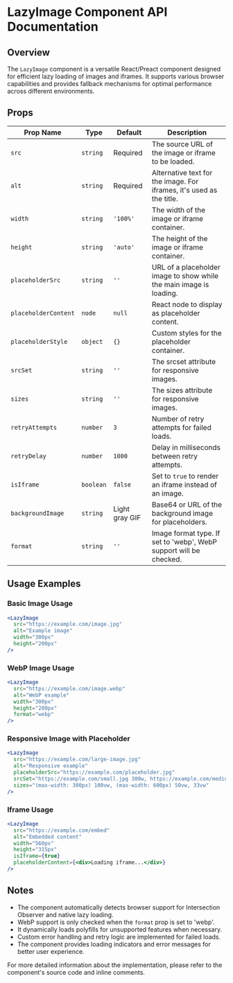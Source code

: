 # LazyImage Component API Documentation

## Overview

The `LazyImage` component is a versatile React/Preact component designed for efficient lazy loading of images and iframes. It supports various browser capabilities and provides fallback mechanisms for optimal performance across different environments.

## Props

| Prop Name | Type | Default | Description |
|-----------|------|---------|-------------|
| `src` | `string` | Required | The source URL of the image or iframe to be loaded. |
| `alt` | `string` | Required | Alternative text for the image. For iframes, it's used as the title. |
| `width` | `string` | `'100%'` | The width of the image or iframe container. |
| `height` | `string` | `'auto'` | The height of the image or iframe container. |
| `placeholderSrc` | `string` | `''` | URL of a placeholder image to show while the main image is loading. |
| `placeholderContent` | `node` | `null` | React node to display as placeholder content. |
| `placeholderStyle` | `object` | `{}` | Custom styles for the placeholder container. |
| `srcSet` | `string` | `''` | The srcset attribute for responsive images. |
| `sizes` | `string` | `''` | The sizes attribute for responsive images. |
| `retryAttempts` | `number` | `3` | Number of retry attempts for failed loads. |
| `retryDelay` | `number` | `1000` | Delay in milliseconds between retry attempts. |
| `isIframe` | `boolean` | `false` | Set to `true` to render an iframe instead of an image. |
| `backgroundImage` | `string` | Light gray GIF | Base64 or URL of the background image for placeholders. |
| `format` | `string` | `''` | Image format type. If set to 'webp', WebP support will be checked. |

## Usage Examples

### Basic Image Usage

```jsx
<LazyImage
  src="https://example.com/image.jpg"
  alt="Example image"
  width="300px"
  height="200px"
/>
```

### WebP Image Usage

```jsx
<LazyImage
  src="https://example.com/image.webp"
  alt="WebP example"
  width="300px"
  height="200px"
  format="webp"
/>
```

### Responsive Image with Placeholder

```jsx
<LazyImage
  src="https://example.com/large-image.jpg"
  alt="Responsive example"
  placeholderSrc="https://example.com/placeholder.jpg"
  srcSet="https://example.com/small.jpg 300w, https://example.com/medium.jpg 600w, https://example.com/large.jpg 1200w"
  sizes="(max-width: 300px) 100vw, (max-width: 600px) 50vw, 33vw"
/>
```

### Iframe Usage

```jsx
<LazyImage
  src="https://example.com/embed"
  alt="Embedded content"
  width="560px"
  height="315px"
  isIframe={true}
  placeholderContent={<div>Loading iframe...</div>}
/>
```

## Notes

- The component automatically detects browser support for Intersection Observer and native lazy loading.
- WebP support is only checked when the `format` prop is set to 'webp'.
- It dynamically loads polyfills for unsupported features when necessary.
- Custom error handling and retry logic are implemented for failed loads.
- The component provides loading indicators and error messages for better user experience.

For more detailed information about the implementation, please refer to the component's source code and inline comments.

